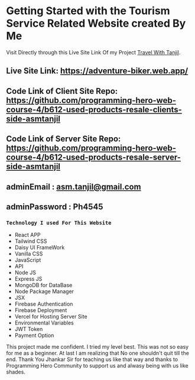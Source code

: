# Getting Started with the Tourism Service Related Website created By Me

Visit Directly through this Live Site Link Of my Project [Travel With Tanjil](https://adventure-biker.web.app/).

## Live Site Link: https://adventure-biker.web.app/

## Code Link of Client Site Repo: https://github.com/programming-hero-web-course-4/b612-used-products-resale-clients-side-asmtanjil

## Code Link of Server Site Repo: https://github.com/programming-hero-web-course-4/b612-used-products-resale-server-side-asmtanjil

## adminEmail : asm.tanjil@gmail.com

## adminPassword : Ph4545

### `Technology I used For This Website`

* React APP
* Tailwind CSS
* Daisy UI FrameWork
* Vanilla CSS
* JavaScript
* API
* Node JS
* Express JS
* MongoDB for DataBase
* Node Package Manager
* JSX
* Firebase Authentication
* Firebase Deployment
* Vercel for Hosting Server Site
* Environmental Variables
* JWT Token
* Payment Option

This project made me confident. I tried my level best. This was not so easy for me as a beginner. At last I am realizing that No one shouldn't quit till the end.
Thank You Jhankar Sir for teaching us like that way and thanks to Programming Hero Community to support us and alwasy being with us like shades.
